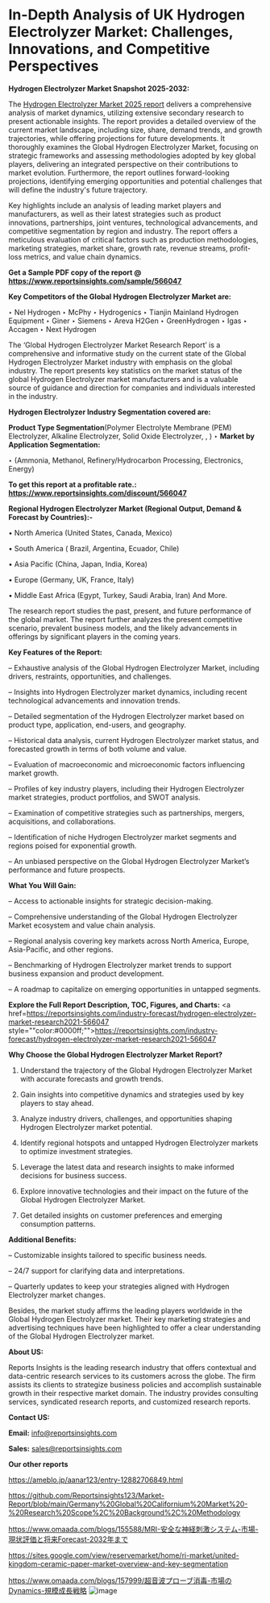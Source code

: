 # In-Depth Analysis of UK Hydrogen Electrolyzer Market: Challenges, Innovations, and Competitive Perspectives

<strong>Hydrogen Electrolyzer Market Snapshot 2025-2032:</strong>

The <a href=https://www.reportsinsights.com/sample/566047>Hydrogen Electrolyzer Market 2025 report</a> delivers a comprehensive analysis of market dynamics, utilizing extensive secondary research to present actionable insights. The report provides a detailed overview of the current market landscape, including size, share, demand trends, and growth trajectories, while offering projections for future developments. It thoroughly examines the Global Hydrogen Electrolyzer Market, focusing on strategic frameworks and assessing methodologies adopted by key global players, delivering an integrated perspective on their contributions to market evolution. Furthermore, the report outlines forward-looking projections, identifying emerging opportunities and potential challenges that will define the industry's future trajectory.

Key highlights include an analysis of leading market players and manufacturers, as well as their latest strategies such as product innovations, partnerships, joint ventures, technological advancements, and competitive segmentation by region and industry. The report offers a meticulous evaluation of critical factors such as production methodologies, marketing strategies, market share, growth rate, revenue streams, profit-loss metrics, and value chain dynamics.

<strong>Get a Sample PDF copy of the report @ <a href=https://www.reportsinsights.com/sample/566047 style=color:#0000ff;>https://www.reportsinsights.com/sample/566047</a></strong>

<strong>Key Competitors of the Global Hydrogen Electrolyzer Market are:</strong>

‣ Nel Hydrogen
‣ McPhy
‣ Hydrogenics
‣ Tianjin Mainland Hydrogen Equipment
‣ Giner
‣ Siemens
‣ Areva H2Gen
‣ GreenHydrogen
‣ Igas
‣ Accagen
‣ Next Hydrogen

The ‘Global Hydrogen Electrolyzer Market Research Report’ is a comprehensive and informative study on the current state of the Global Hydrogen Electrolyzer Market industry with emphasis on the global industry. The report presents key statistics on the market status of the global Hydrogen Electrolyzer market manufacturers and is a valuable source of guidance and direction for companies and individuals interested in the industry.

<strong>Hydrogen Electrolyzer Industry Segmentation covered are:</strong>

<strong>Product Type Segmentation</strong>(Polymer Electrolyte Membrane (PEM) Electrolyzer, Alkaline Electrolyzer, Solid Oxide Electrolyzer, , )
‣ 
<strong>Market by Application Segmentation:</strong>

‣ (Ammonia, Methanol, Refinery/Hydrocarbon Processing, Electronics, Energy)

<strong>To get this report at a profitable rate.: <a href=https://www.reportsinsights.com/discount/566047 style=color:#0000ff;>https://www.reportsinsights.com/discount/566047</a></strong>

<strong>Regional Hydrogen Electrolyzer Market (Regional Output, Demand &amp; Forecast by Countries):-</strong>

• North America (United States, Canada, Mexico)

• South America ( Brazil, Argentina, Ecuador, Chile)

• Asia Pacific (China, Japan, India, Korea)

• Europe (Germany, UK, France, Italy)

• Middle East Africa (Egypt, Turkey, Saudi Arabia, Iran) And More.

The research report studies the past, present, and future performance of the global market. The report further analyzes the present competitive scenario, prevalent business models, and the likely advancements in offerings by significant players in the coming years.

<strong>Key Features of the Report:</strong>

– Exhaustive analysis of the Global Hydrogen Electrolyzer Market, including drivers, restraints, opportunities, and challenges.

– Insights into Hydrogen Electrolyzer market dynamics, including recent technological advancements and innovation trends.

– Detailed segmentation of the Hydrogen Electrolyzer market based on product type, application, end-users, and geography.

– Historical data analysis, current Hydrogen Electrolyzer market status, and forecasted growth in terms of both volume and value.

– Evaluation of macroeconomic and microeconomic factors influencing market growth.

– Profiles of key industry players, including their Hydrogen Electrolyzer market strategies, product portfolios, and SWOT analysis.

– Examination of competitive strategies such as partnerships, mergers, acquisitions, and collaborations.

– Identification of niche Hydrogen Electrolyzer market segments and regions poised for exponential growth.

– An unbiased perspective on the Global Hydrogen Electrolyzer Market’s performance and future prospects.

<strong>What You Will Gain:</strong>

– Access to actionable insights for strategic decision-making.

– Comprehensive understanding of the Global Hydrogen Electrolyzer Market ecosystem and value chain analysis.

– Regional analysis covering key markets across North America, Europe, Asia-Pacific, and other regions.

– Benchmarking of Hydrogen Electrolyzer market trends to support business expansion and product development.

– A roadmap to capitalize on emerging opportunities in untapped segments.

<strong>Explore the Full Report Description, TOC, Figures, and Charts:</strong>
<a href=https://reportsinsights.com/industry-forecast/hydrogen-electrolyzer-market-research2021-566047 style=""color:#0000ff;"">https://reportsinsights.com/industry-forecast/hydrogen-electrolyzer-market-research2021-566047</a>

<strong>Why Choose the Global Hydrogen Electrolyzer Market Report?</strong>

1. Understand the trajectory of the Global Hydrogen Electrolyzer Market with accurate forecasts and growth trends.

2. Gain insights into competitive dynamics and strategies used by key players to stay ahead.

3. Analyze industry drivers, challenges, and opportunities shaping Hydrogen Electrolyzer market potential.

4. Identify regional hotspots and untapped Hydrogen Electrolyzer markets to optimize investment strategies.

5. Leverage the latest data and research insights to make informed decisions for business success.

6. Explore innovative technologies and their impact on the future of the Global Hydrogen Electrolyzer Market.

7. Get detailed insights on customer preferences and emerging consumption patterns.

<strong>Additional Benefits:</strong>

– Customizable insights tailored to specific business needs.

– 24/7 support for clarifying data and interpretations.

– Quarterly updates to keep your strategies aligned with Hydrogen Electrolyzer market changes.

Besides, the market study affirms the leading players worldwide in the Global Hydrogen Electrolyzer market. Their key marketing strategies and advertising techniques have been highlighted to offer a clear understanding of the Global Hydrogen Electrolyzer market.

<strong><strong>About US</strong>:</strong>

Reports Insights is the leading research industry that offers contextual and data-centric research services to its customers across the globe. The firm assists its clients to strategize business policies and accomplish sustainable growth in their respective market domain. The industry provides consulting services, syndicated research reports, and customized research reports.

<strong>Contact US:</strong>

<p class=><b>Email:</b> <a href=mailto:info@reportsinsights.com>info@reportsinsights.com</a></p>
<p class=><b>Sales:</b> <a href=mailto:sales@reportsinsights.com>sales@reportsinsights.com</a></p>

<strong>Our other reports</strong>

<a href=https://ameblo.jp/aanar123/entry-12882706849.html>https://ameblo.jp/aanar123/entry-12882706849.html</a>

<a href=https://github.com/Reportsinsights123/Market-Report/blob/main/Germany%20Global%20Californium%20Market%20-%20Research%20Scope%2C%20Background%2C%20Methodology>https://github.com/Reportsinsights123/Market-Report/blob/main/Germany%20Global%20Californium%20Market%20-%20Research%20Scope%2C%20Background%2C%20Methodology</a>

<a href=https://www.omaada.com/blogs/155588/MRI-安全な神経刺激システム-市場-現状評価と将来Forecast-2032年まで>https://www.omaada.com/blogs/155588/MRI-安全な神経刺激システム-市場-現状評価と将来Forecast-2032年まで</a>

<a href=https://sites.google.com/view/reservemarket/home/ri-market/united-kingdom-ceramic-paper-market-overview-and-key-segmentation>https://sites.google.com/view/reservemarket/home/ri-market/united-kingdom-ceramic-paper-market-overview-and-key-segmentation</a>

<a href=https://www.omaada.com/blogs/157999/超音波プローブ消毒-市場のDynamics-規模成長戦略>https://www.omaada.com/blogs/157999/超音波プローブ消毒-市場のDynamics-規模成長戦略</a>
![image](https://github.com/user-attachments/assets/3287055d-c302-442d-bc58-b8879d07302d)
